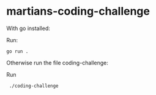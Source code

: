 # martians-coding-challenge

With go installed:

Run:
```
go run .
```

Otherwise run the file coding-challenge:

Run
```
 ./coding-challenge
 ```